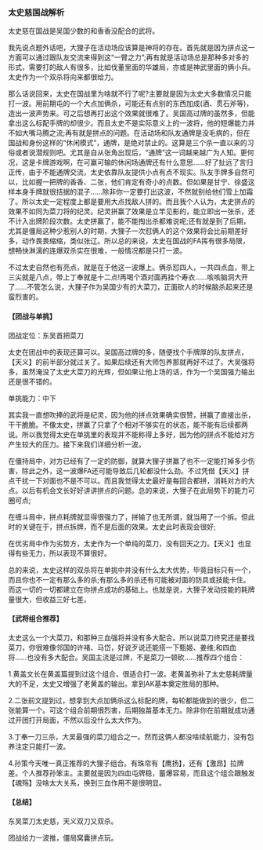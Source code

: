 ### 太史慈国战解析

太史慈在国战是吴国少数的和香香没配合的武将。

我先说点题外话吧，大狸子在活动场应该算是神将的存在。首先就是因为拼点这一方面可以通过跟队友交流来得到这“一臂之力”;再有就是活动场总是那种多对多的形式，需要打的敌人有很多，比如伐董里面的华雄局，亦或是神武里面的俩小兵。太史作为一个双杀将向来都很给力。

那么话说回来，太史在国战里为啥就不行了呢?主要就是因为太史大多数情况只能打一波。用前期屯的一个大点加俩杀，可能还有点别的东西加成(酒、贯石斧等)，造出一波声势来。可之后想再打出这个效果就很难了。吴国高过牌的虽然多，但能拿出这么标配手牌的却很少。而且太史不是实际意义上的一波将，他的短爆能力并不如大嘴马腾之流;再有就是拼点的问题。在活动场和队友通牌是没毛病的，但在国战和身份这样的“休闲模式”，通牌，是绝对禁止的。这算是三个杀一直以来的习俗或者说潜规则吧。尤其是自从张角出现后，“通牌”这一词越来越广为人知。更何况，这是卡牌游戏啊，在可赢可输的休闲场通牌还有什么意思……好了扯远了言归正传，由于不能通牌交流，太史依靠队友提供小点有点不现实。队友手牌多自然可以，比如握一把牌的香香、二张，他们肯定有奇小的点数。但如果是甘宁、徐盛这样本身手牌就很拮据的混子……除非你一定要打出这波，不然就别给他们雪上加霜了。所以太史一定程度上都是要用大点找敌人拼的。而且我个人认为，太史拼点的效果不如同为菜刀将的纪灵。纪灵拼赢了效果是立竿见影的，能立即出一张杀，还不计入出牌阶段次数。太史拼赢了，能不能掏出杀都难说呢;还有就是到了后期，尤其是僵局这种少惹别人的时期，大狸子一次怼俩人的这个效果将会比前期差好多，动作畏畏缩缩，类似张辽。所以总的来说，太史在国战的FA挥有很多局限，想畅快淋漓的连爆双杀实在很难，一般情况都是只打一波。

不过太史自然也有亮点，就是在于他这一波爆上。俩杀怼四人，一共四点血，带上三尖就是八点，带上丁奉就是十二点!再喝个酒对面再挂个寿衣……咳咳脑洞大开了……不管怎么说，大狸子作为吴国少有的大菜刀，正面砍人的时候脑杀起来还是蛮烈害的。

#### 【团战与单挑】

团战定位：东吴首把菜刀

太史在团战中的表现还算可以。吴国高过牌的多，随便找个手牌厚的队友拼点，【天义】的前半部分就过关了。如果后续还有大师包养那就再好不过了。大吴强将多，虽然淹没了太史大菜刀的光辉，但如果让他上场的话，作为一个吴国强力输出还是很不错的。

单挑能力：中下

其实我一直想吹捧的武将是纪灵，因为他的拼点效果确实很赞，拼赢了直接出杀，干干脆脆。不像太史，拼赢了只拿了个相对不够实在的状态，能不能有后续都两说。所以我觉得太史在单挑里的表现并不能称得上多好，因为他的拼点不能给对方产生较大的压力。接下来我们详细分析一波。

在僵持局中，对方已经有了一定的防御，就算大狸子拼赢了也不一定能打掉多少伤害，除此之外，这一波爆FA还可能导致后几轮都没什么劲。不过凭借【天义】拼点干扰一下对面也不是不可以。而且我觉得太史最好是每回合都拼，消耗对方的大点。以后有机会文长好好讲讲拼点的问题。总的来说，大狸子在此局势下的能力可圈可点;

在缠斗局中，拼点耗牌就显得很强力了，拼输了也无所谓，就当用了一个拆。但此时的关键在于，拼点拆牌，而不是后面的效果。太史此时表现会很好;

在优劣局中作为劣势方，太史作为一个单纯的菜刀，没有回天之力。【天义】也显得有些无力，所以表现不算很好。

总的来说，太史这样的双杀将在单挑中并没有什么太大优势，毕竟目标只有一个，而且你也不一定有那么多的杀;有那么多的杀还有可能被对面的防具或技能卡住。而这一切的一切都建立在你拼点成功的基础上。也就是说，大狸子发动技能的耗牌量很大，但收益三好七差。

#### 【武将组合推荐】

太史这么一个大菜刀，和那种三血强将并没有多大配合。所以说菜刀终究还是要找菜刀，你很难像邻国的许褚、马岱，好说歹说还能搭一下甄姬、姜维;和四血将……也没有多大配合。吴国主流是过牌，不是菜刀一顿砍……推荐四个组合：

1.黄盖文长在黄盖篇提到过这个组合，很适合打一波。老黄盖弥补了太史慈耗牌量大的不足，太史又增强了老黄盖的输出。拿到AK基本奠定胜局的那种。

2.二张前文提到过，想拿到大点加俩杀这么标配的牌，每轮都能做到的很少，但二张能算一个。可这个组合前期很烈害，后期独苗基本无力。除非你在前期就成功通过开团打开局面，不然以后没什么太大作为。

3.丁奉一刀三杀，大吴最强的菜刀组合之一。然而这俩人都没啥续航能力，没有包养注定只能打一波。

4.孙策今天唯一真正推荐的大狸子组合。有珠帘有【鹰扬】，还有【激昂】拉牌差。个人推荐孙笨主。主要就是因为四血屯牌稳，蓄爆容易，而且这个组合跟触发【魂殇】没啥太大关系，换到三血作用不是很明显。

#### 【总结】

东吴菜刀太史慈，天义双刀又双杀。

团战给力一波推，僵局窝囊拼点玩。